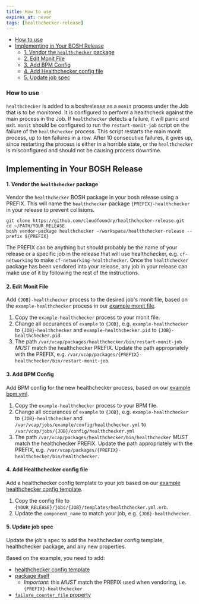 ```yaml
---
title: How to use
expires_at: never
tags: [healthchecker-release]
---
```


<!-- vim-markdown-toc GFM -->

  * [How to use](#how-to-use)
* [Implementing in Your BOSH Release](#implementing-in-your-bosh-release)
    * [1. Vendor the `healthchecker` package](#1-vendor-the-healthchecker-package)
    * [2. Edit Monit File](#2-edit-monit-file)
    * [3. Add BPM Config](#3-add-bpm-config)
    * [4. Add Healthchecker config file](#4-add-healthchecker-config-file)
    * [5. Update job spec](#5-update-job-spec)

<!-- vim-markdown-toc -->

### How to use

`healthchecker` is added to a boshrelease as a `monit` process under the Job that is to be monitored.
It is configured to perform a healthcheck against the main process in the Job. If `healthchecker`
detects a failure, it will panic and exit. `monit` should be configured to run the `restart-monit-job`
script on the failure of the `healthchecker` process. This script restarts the main monit process,
up to ten failures in a row. After 10 consecutive failures, it gives up, since restarting the process
is either in a horrible state, or the `healthchecker` is misconfigured and should not be causing
process downtime.

## Implementing in Your BOSH Release

#### 1. Vendor the `healthchecker` package
Vendor the `healthchecker` BOSH package in your bosh release using a PREFIX. This will name the `healthchecker` package `{PREFIX}-healthchecker` in your release to prevent collisions.
```
git clone https://github.com/cloudfoundry/healthchecker-release.git
cd ~/PATH/YOUR_RELEASE
bosh vendor-package healthchecker ~/workspace/healthchecker-release --prefix ${PREFIX}
```

The PREFIX can be anything but should probably be the name of your release or a specific job in the release that will use healthchecker, e.g. `cf-networking` to make `cf-networking-healthchecker`.
Once the `healthchecker` package has been vendored into your release, any job in your release can make use of it by following the rest of the instructions.

#### 2. Edit Monit File
Add `{JOB}-healthchecker` process to the desired job's monit file, based on the `example-healthchecker` process in our [example monit file](../jobs/example/monit#L7-L13).

1. Copy the `example-healthchecker` process to your monit file.
1. Change all occurances of `example` to `{JOB}`, e.g. `example-healthchecker` to `{JOB}-healthchecker` and `example-healthchecker.pid` to `{JOB}-healthchecker.pid`
1. The path `/var/vcap/packages/healthchecker/bin/restart-monit-job` *MUST* match the healthchecker PREFIX. Update the path appropriately with the PREFIX, e.g. `/var/vcap/packages/{PREFIX}-healthchecker/bin/restart-monit-job`.

#### 3. Add BPM Config
Add BPM config for the new healthchecker process, based on our [example bpm.yml](../jobs/example/templates/bpm.yml.erb#L7-L14).

1. Copy the `example-healthchecker` process to your BPM file.
1. Change all occurances of `example` to `{JOB}`, e.g. `example-healthchecker` to `{JOB}-healthchecker` and `/var/vcap/jobs/example/config/healthchecker.yml` to `/var/vcap/jobs/{JOB}/config/healthchecker.yml`
1. The path `/var/vcap/packages/healthchecker/bin/healthchecker` *MUST* match the healthchecker PREFIX. Update the path appropriately with the PREFIX, e.g. `/var/vcap/packages/{PREFIX}-healthchecker/bin/healthchecker`.

#### 4. Add Healthchecker config file
Add a healthchecker config template to your job based on our [example healthchecker config template](../jobs/example/templates/healthchecker.yml.erb).

1. Copy the config file to `{YOUR_RELEASE}/jobs/{JOB}/templates/healthchecker.yml.erb`.
1. Update the `component_name` to match your job, e.g. `{JOB}-healthchecker`.

#### 5. Update job spec
Update the job's spec to add the healthchecker config template, healthchecker package, and any new properties.

Based on the example, you need to add:
- [healthchecker config template](../jobs/example/spec#L6)
- [package itself](../jobs/example/spec#L10)
  - *Important*: this *MUST* match the PREFIX used when vendoring, i.e. `{PREFIX}-healthchecker`
- [`failure_counter_file` property](../jobs/example/spec#L25-L27)

